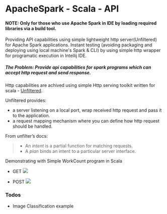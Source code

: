 # ApacheSpark - Scala - API
#### NOTE: Only for those who use Apache Spark in IDE by loading required libraries via a build tool.

Providing API capabilities using simple lightweight http server(Unfiltered) for Apache Spark applications. Instant testing (avoiding packaging and deploying using local machine's Spark & CLI) by using simple http wrapper for programatic execution in Intellij IDE.

##### The Problem: Provide api capabilities for spark programs which can accept http request and send response.

Http capabilities are achived using simple Http serving toolkit written for scala - [Unfiltered](http://unfiltered.ws/index.html).

Unfiltered provides:

* a server listening on a local port, wrap received http request and pass it to the application.
* a request mapping mechanism where you can define how http request should be handled.

From unfilter’s docs:
> * An _intent_ is a partial function for matching requests.
> * A _plan_ binds an intent to a particular server interface.

Demonstrating with Simple WorkCount program in Scala

* GET 
![](http://i67.tinypic.com/358ozo4.png)

* POST
![](http://i68.tinypic.com/34hhy8p.png)

### Todos

- Image Classification example

